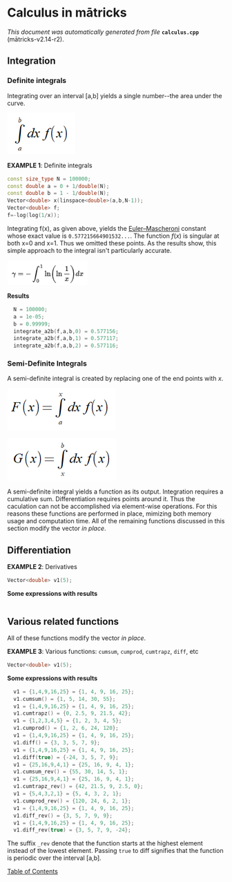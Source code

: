 
# Calculus in mātricks
_This document was automatically generated from file_ **`calculus.cpp`** (mātricks-v2.14-r2).

## Integration
### Definite integrals
Integrating over an interval [a,b] yields a single number--the area under the curve.

![Definite Integral](DefiniteIntegral.PNG)


**EXAMPLE 1**: Definite integrals
```C++
const size_type N = 100000;
const double a = 0 + 1/double(N);
const double b = 1 - 1/double(N);
Vector<double> x(linspace<double>(a,b,N-1));
Vector<double> f;
f=-log(log(1/x));
```

Integrating f(x), as given above, yields the [Euler–Mascheroni](http://mathworld.wolfram.com/Euler-MascheroniConstant.html) constant whose exact value is `0.577215664901532...`.  The function _f_(_x_) is singular at both x=0 and x=1.  Thus we omitted these points. As the results show, this simple approach to the integral isn't particularly accurate. 

 ![Euler–Mascheron Integral](EulerMascheroniConstant.PNG)

**Results**
```C++
  N = 100000; 
  a = 1e-05; 
  b = 0.99999; 
  integrate_a2b(f,a,b,0) = 0.577156; 
  integrate_a2b(f,a,b,1) = 0.577117; 
  integrate_a2b(f,a,b,2) = 0.577116; 
```

### Semi-Definite Integrals
A semi-definite integral is created by replacing one of the end points with _x_.

![Semi-Definite Integral a2x](SemiDefinite_a2x.PNG)

![Semi-Definite Integral x2b](SemiDefinite_x2b.PNG)

A semi-definite integral yields a function as its output.
Integration requires a cumulative sum.  Differentiation requires points around it.  Thus the caculation can not be accomplished via element-wise operations.  For this reasons these functions are performed in place, mimizing both memory usage and computation time.
All of the remaining functions discussed in this section modify the vector _in place_.
## Differentiation



**EXAMPLE 2**: Derivatives
```C++
Vector<double> v1(5);
```

**Some expressions with results**
```C++
```

## Various related functions
All of these functions modify the vector _in place_.


**EXAMPLE 3**: Various functions: `cumsum`, `cumprod`, `cumtrapz`, `diff`, etc
```C++
Vector<double> v1(5);
```

**Some expressions with results**
```C++
  v1 = {1,4,9,16,25} = {1, 4, 9, 16, 25}; 
  v1.cumsum() = {1, 5, 14, 30, 55}; 
  v1 = {1,4,9,16,25} = {1, 4, 9, 16, 25}; 
  v1.cumtrapz() = {0, 2.5, 9, 21.5, 42}; 
  v1 = {1,2,3,4,5} = {1, 2, 3, 4, 5}; 
  v1.cumprod() = {1, 2, 6, 24, 120}; 
  v1 = {1,4,9,16,25} = {1, 4, 9, 16, 25}; 
  v1.diff() = {3, 3, 5, 7, 9}; 
  v1 = {1,4,9,16,25} = {1, 4, 9, 16, 25}; 
  v1.diff(true) = {-24, 3, 5, 7, 9}; 
  v1 = {25,16,9,4,1} = {25, 16, 9, 4, 1}; 
  v1.cumsum_rev() = {55, 30, 14, 5, 1}; 
  v1 = {25,16,9,4,1} = {25, 16, 9, 4, 1}; 
  v1.cumtrapz_rev() = {42, 21.5, 9, 2.5, 0}; 
  v1 = {5,4,3,2,1} = {5, 4, 3, 2, 1}; 
  v1.cumprod_rev() = {120, 24, 6, 2, 1}; 
  v1 = {1,4,9,16,25} = {1, 4, 9, 16, 25}; 
  v1.diff_rev() = {3, 5, 7, 9, 9}; 
  v1 = {1,4,9,16,25} = {1, 4, 9, 16, 25}; 
  v1.diff_rev(true) = {3, 5, 7, 9, -24}; 
```

The suffix `_rev` denote that the function starts at the highest element instead of the lowest element. Passing `true` to diff signifies that the function is periodic over the interval [a,b]. 

[Table of Contents](README.md)
